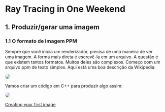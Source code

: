 # Ray Tracing in One Weekend

## 1. Produzir/gerar uma imagem

### 1.1 O formato de imagem PPM

Sempre que você inicia um renderizador, precisa de uma maneira de ver uma imagem. A forma mais direta é escrevê-la em um arquivo. A questão é que existem tantos formatos. Muitos deles são complexos. Começo com um arquivo ppm de texto simples. Aqui está uma boa descrição da Wikipedia:

<img style="border-radius:50px;" src="https://raytracing.github.io/images/fig-1.01-ppm.jpg">

Vamos criar um código em C++ para produzir algo assim:

<img style="border-radius:50px;" src=https://files.fm/u/u9gr9revh>

 [Creating your first image](https://github.com/jonhpaul5/Ray_Tracing_in_One_Weekend/blob/master/Output%20an%20Image/ppmExemple.cpp)

